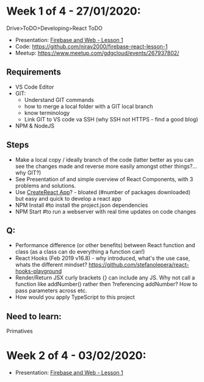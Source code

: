 # Week 1 of 4 - 27/01/2020: #
Drive>ToDO>Developing>React ToDO
- Presentation: [Firebase and Web - Lesson 1](https://docs.google.com/presentation/d/1qTWzDzPWebHGzehsDGVwbjIDUcGxNELm7DrzB5HnbDs/edit#slide=id.g76a2e46570_0_4)
- Code: https://github.com/nirav2000/firebase-react-lesson-1
- Meetup: https://www.meetup.com/gdgcloud/events/267937802/

## Requirements ##
- VS Code Editor
- GIT: 
    - Understand GIT commands
    - how to merge a local folder with a GIT local branch
    - know terminology
    - Link GIT to VS code va SSH (why SSH not HTTPS - find a good blog)
- NPM & NodeJS

## Steps ##
- Make a local copy  / ideally branch of the code (latter better as you can see the changes made and reverse more easily amongst other things?... why GIT?)
- See Presentation of and simple overview of React Components, with 3 problems and solutions.
- Use [CreateReact App](https://reactjs.org/docs/create-a-new-react-app.html#create-react-app)? - bloated (#number of packages downloaded) but easy and quick to develop a react app
- NPM Install #to install the project.json dependencies
- NPM Start #to run a webserver with real time updates on code changes

## Q: ##
- Performance difference (or other benefits) between React function and class (as a class can do everything a function can!)
- React Hooks (Feb 2019 v16.8) - why introduced, what's the use case, whats the different mindset? https://github.com/stefanolepera/react-hooks-playground
- Render/Return JSX curly brackets {} can include any JS. Why not call a function like addNumber() rather then ?referencing addNumber? How to pass parameters across etc.
- How would you apply TypeScript to this project



## Need to learn: ##

Primatives


# Week 2 of 4 - 03/02/2020: #
- Presentation: [Firebase and Web - Lesson 1](https://docs.google.com/presentation/d/1SH-_Wm9wdwfUoJjIFQiyJYyOOXWE3LlFuNVZM2add58/edit#slide=id.g6434350865_1_233)
